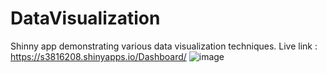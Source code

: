 # DataVisualization
Shinny app demonstrating various data visualization techniques.
Live link : https://s3816208.shinyapps.io/Dashboard/
![image](https://user-images.githubusercontent.com/69909519/145832586-dd0d960e-ecfc-41c5-bd00-c01442e2ec0e.png)
